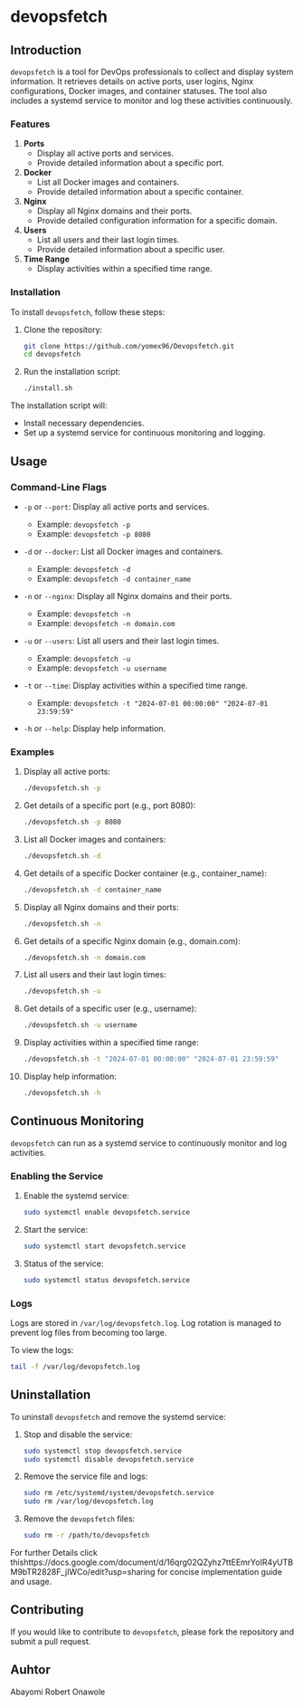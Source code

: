 # devopsfetch 

## Introduction

`devopsfetch` is a tool for DevOps professionals to collect and display system information. It retrieves details on active ports, user logins, Nginx configurations, Docker images, and container statuses. The tool also includes a systemd service to monitor and log these activities continuously.

### Features

1. **Ports**
   - Display all active ports and services.
   - Provide detailed information about a specific port.
2. **Docker**
   - List all Docker images and containers.
   - Provide detailed information about a specific container.
3. **Nginx**
   - Display all Nginx domains and their ports.
   - Provide detailed configuration information for a specific domain.
4. **Users**
   - List all users and their last login times.
   - Provide detailed information about a specific user.
5. **Time Range**
   - Display activities within a specified time range.

### Installation

To install `devopsfetch`, follow these steps:

1. Clone the repository:
    ```sh
    git clone https://github.com/yomex96/Devopsfetch.git
    cd devopsfetch
    ```

2. Run the installation script:
    ```sh
    ./install.sh
    ```

The installation script will:
- Install necessary dependencies.
- Set up a systemd service for continuous monitoring and logging.

## Usage

### Command-Line Flags

- `-p` or `--port`: Display all active ports and services.
  - Example: `devopsfetch -p`
  - Example: `devopsfetch -p 8080`

- `-d` or `--docker`: List all Docker images and containers.
  - Example: `devopsfetch -d`
  - Example: `devopsfetch -d container_name`

- `-n` or `--nginx`: Display all Nginx domains and their ports.
  - Example: `devopsfetch -n`
  - Example: `devopsfetch -n domain.com`

- `-u` or `--users`: List all users and their last login times.
  - Example: `devopsfetch -u`
  - Example: `devopsfetch -u username`

- `-t` or `--time`: Display activities within a specified time range.
  - Example: `devopsfetch -t "2024-07-01 00:00:00" "2024-07-01 23:59:59"`

- `-h` or `--help`: Display help information.

### Examples

1. Display all active ports:
    ```sh
    ./devopsfetch.sh -p
    ```

2. Get details of a specific port (e.g., port 8080):
    ```sh
    ./devopsfetch.sh -p 8080
    ```

3. List all Docker images and containers:
    ```sh
    ./devopsfetch.sh -d
    ```

4. Get details of a specific Docker container (e.g., container_name):
    ```sh
    ./devopsfetch.sh -d container_name
    ```

5. Display all Nginx domains and their ports:
    ```sh
    ./devopsfetch.sh -n
    ```

6. Get details of a specific Nginx domain (e.g., domain.com):
    ```sh
    ./devopsfetch.sh -n domain.com
    ```

7. List all users and their last login times:
    ```sh
    ./devopsfetch.sh -u
    ```

8. Get details of a specific user (e.g., username):
    ```sh
    ./devopsfetch.sh -u username
    ```

9. Display activities within a specified time range:
    ```sh
    ./devopsfetch.sh -t "2024-07-01 00:00:00" "2024-07-01 23:59:59"
    ```
10. Display help information:
    ```sh
    ./devopsfetch.sh -h
    ```

## Continuous Monitoring

`devopsfetch` can run as a systemd service to continuously monitor and log activities.

### Enabling the Service

1. Enable the systemd service:
    ```sh
    sudo systemctl enable devopsfetch.service
    ```

2. Start the service:
    ```sh
    sudo systemctl start devopsfetch.service
    ```
3. Status of  the service:
    ```sh
    sudo systemctl status devopsfetch.service
    ```

### Logs

Logs are stored in `/var/log/devopsfetch.log`. Log rotation is managed to prevent log files from becoming too large.

To view the logs:
```sh
tail -f /var/log/devopsfetch.log
```

## Uninstallation

To uninstall `devopsfetch` and remove the systemd service:

1. Stop and disable the service:
    ```sh
    sudo systemctl stop devopsfetch.service
    sudo systemctl disable devopsfetch.service
    ```

2. Remove the service file and logs:
    ```sh
    sudo rm /etc/systemd/system/devopsfetch.service
    sudo rm /var/log/devopsfetch.log
    ```

3. Remove the `devopsfetch` files:
    ```sh
    sudo rm -r /path/to/devopsfetch
    ```
For further Details click thishttps://docs.google.com/document/d/16qrg02QZyhz7ttEEmrYoIR4yUTBM9bTR2828F_jIWCo/edit?usp=sharing for concise  implementation guide and usage.
## Contributing

If you would like to contribute to `devopsfetch`, please fork the repository and submit a pull request.


## Auhtor
Abayomi Robert Onawole

